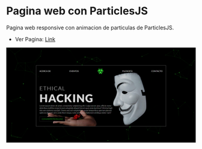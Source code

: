# Pagina web con ParticlesJS

Pagina web responsive con animacion de particulas de ParticlesJS.

- Ver Pagina: [Link](https://sergio-ivan-melgarejo.github.io/pagina-web-particulas-js/)

![Sitio web creado con ParticlesJS](./img/screencapture.png)